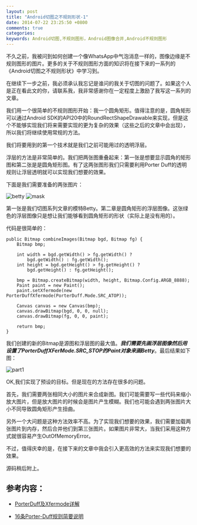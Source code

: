 ```yaml
---
layout: post
title: "Android切图之不规则形状-1"
date: 2014-07-22 23:25:50 +0800
comments: true
categories: 
keywords: Android切图,不规则图形，Android图像合并,Android不规则图形
---
```


  不久之前，我被问到如何创建一个像WhatsApp中气泡消息一样的，图像边缘是不规则图形的图片。更多的关于不规则图形方面的知识将在接下来的一系列的《Android切图之不规则形状》中学习到。

  在继续下一步之前，我必须承认我忘记是谁问的我关于切图的问题了。如果这个人是正在看此文的你，请联系我，我非常感谢你在一定程度上激励了我写这一系列的文章。
<!--more-->
  我们用一个很简单的不规则图形开始：我一个圆角矩形。值得注意的是，圆角矩形可以通过Android SDK的API20中的RoundRectShapeDrawable来实现，但是这个不能够实现我们将来需要实现的更为复杂的效果（这些之后的文章中会出现），所以我们将继续使用常规的方法。

  我们将要用到的第一个技术就是我们之前可能用过的透明浮层。

  浮层的方法是非常简单的。我们把两张图重叠起来：第一张是想要显示圆角的矩形图和第二张是是圆角矩形图。有了这两张图形我们只需要利用Porter Duff的透明规则让浮层透明就可以实现我们想要的效果。

  下面是我们需要准备的两张图片：

![betty](/imgs/post/betty_sm.jpg) ![mask](/imgs/post/mask_sm.png)

  第一张是我们切图系列文章的模特Betty。第二章是圆角矩形的浮层图像。这张绿色的浮层图像只是想让我们能够看到圆角矩形的形状（实际上是没有用的）。

  代码是很简单的：

	public Bitmap combineImages(Bitmap bgd, Bitmap fg) {
    	Bitmap bmp;

    	int width = bgd.getWidth() > fg.getWidth() ? 
        	bgd.getWidth() : fg.getWidth();
    	int height = bgd.getHeight() > fg.getHeight() ? 
        	bgd.getHeight() : fg.getHeight();

    	bmp = Bitmap.createBitmap(width, height, Bitmap.Config.ARGB_8888);
    	Paint paint = new Paint();
    	paint.setXfermode(new PorterDuffXfermode(PorterDuff.Mode.SRC_ATOP));

    	Canvas canvas = new Canvas(bmp);
    	canvas.drawBitmap(bgd, 0, 0, null);
    	canvas.drawBitmap(fg, 0, 0, paint);

    	return bmp;
	}

  我们创建的新的Bitmap是源图和浮层图的最大值。***我们需要先画浮层图像然后用设置了PorterDuffXFerMode.SRC_STOP的Paint对象来画Betty***。最后结果如下图：

![part1](/imgs/post/part1.jpg)

  OK,我们实现了预设的目标。但是现在的方法存在很多的问题。

  首先，我们需要两张相同大小的图片来合成新图。我们可能需要写一些代码来缩小放大图片，但是放大图片的时候会是图片产生模糊。我们也可能会遇到两张图片大小不同导致圆角矩形产生扭曲。

  另外一个大问题是这种方法效率不高。为了实现我们想要的效果，我们需要加载两张图片到内存，然后合并他们到第三张图片。如果图片非常大，当我们采用这种方式就很容易产生OutOfMemoryError。

  不过，值得庆幸的是，在接下来的文章中我会引入更高效的方法来实现我们想要的效果。

  源码稍后附上。



参考内容：
--------
- [PorterDuff及Xfermode详解](http://blog.csdn.net/t12x3456/article/details/10432935 "PorterDuff及Xfermode详解")

- [16条Porter-Duff规则简要说明](http://pcq019.blog.163.com/blog/static/124602323201232710853970/ "16条Porter-Duff规则简要说明  ")

